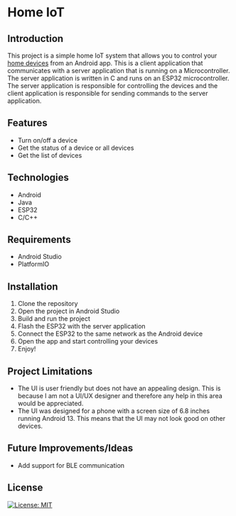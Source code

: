 # Home IoT

## Introduction

This project is a simple home IoT system that allows you to control
your [home devices](https://www.github.com/jetsup/HomeIoT.git) from an
Android app.
This is a client application that communicates with a server application that is running on a
Microcontroller.
The server application is written in C and runs on an ESP32 microcontroller.
The server application is responsible for controlling the devices and the client application is
responsible for sending commands to the server application.

## Features

- Turn on/off a device
- Get the status of a device or all devices
- Get the list of devices

## Technologies

- Android
- Java
- ESP32
- C/C++

## Requirements

- Android Studio
- PlatformIO

## Installation

1. Clone the repository
2. Open the project in Android Studio
3. Build and run the project
4. Flash the ESP32 with the server application
5. Connect the ESP32 to the same network as the Android device
6. Open the app and start controlling your devices
7. Enjoy!

## Project Limitations

- The UI is user friendly but does not have an appealing design. This is because I am not a UI/UX
  designer and therefore any help in this area would be appreciated.
- The UI was designed for a phone with a screen size of 6.8 inches running Android 13. This means
  that the UI may not look good on other devices.

## Future Improvements/Ideas

- Add support for BLE communication

## License

[![License: MIT](https://img.shields.io/badge/License-MIT-green.svg)](https://opensource.org/licenses/MIT)

